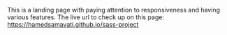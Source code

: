 This is a landing page with paying attention to responsiveness and having various features. 
The live url to check up on this page: 
https://hamedsamavati.github.io/sass-project
